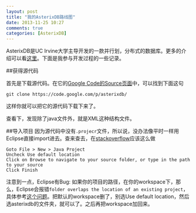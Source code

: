```yaml
---
layout: post
title: "我的AsterixDB路线图"
date: 2013-11-25 10:27
comments: true
categories: [AsterixDB]
---
```


AsterixDB是UC Irvine大学主导开发的一款并行划，分布式的数据库。更多的介绍可以看[这里](http://asterixdb.ics.uci.edu/)。下面是我参与开发过程的一些记录。

<!--more-->

##获得源代码

首先是下载源代码。在它的[Google Code的Source页面]()中，可以找到下面这句
```
git clone https://code.google.com/p/asterixdb/
```
这样你就可以把它的源代码下载下来了。

查看下，发现除了java文件外，就是XML这种结构文件。

##导入项目
因为源代码中没有`.projecr`文件，所以说，没办法像平时一样用Eclipse直接import进去。查来查去，在[stackoverflow](http://stackoverflow.com/questions/2638016/why-no-projects-found-to-import)应该这么做
```
Goto File > New > Java Project
Uncheck Use default location
Click on Browse to navigate to your source folder, or type in the path to your source
Click Finish
```
注意到一点，Eclipse有Bug: 如果你的项目的路径，在你的workspace下，那么，Eclipse会报错`folder overlaps the location of an existing project`，具体参考[这个问题](http://stackoverflow.com/questions/10368903/where-is-create-project-from-existing-source-in-eclipse-indigo)。把默认的workspace删了，别选Use default location，然后选asterixdb的文件夹，就可以了。之后再把workspace加回来。


